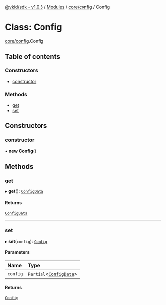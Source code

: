 [@vkid/sdk - v1.0.3](../README.md) / [Modules](../modules.md) / [core/config](../modules/core_config.md) / Config

# Class: Config

[core/config](../modules/core_config.md).Config

## Table of contents

### Constructors

- [constructor](core_config.Config.md#constructor)

### Methods

- [get](core_config.Config.md#get)
- [set](core_config.Config.md#set)

## Constructors

### constructor

• **new Config**()

## Methods

### get

▸ **get**(): [`ConfigData`](../interfaces/core_config.ConfigData.md)

#### Returns

[`ConfigData`](../interfaces/core_config.ConfigData.md)

___

### set

▸ **set**(`config`): [`Config`](core_config.Config.md)

#### Parameters

| Name | Type |
| :------ | :------ |
| `config` | `Partial`<[`ConfigData`](../interfaces/core_config.ConfigData.md)\> |

#### Returns

[`Config`](core_config.Config.md)
